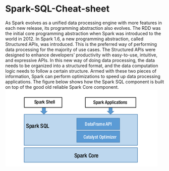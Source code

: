 # Spark-SQL-Cheat-sheet
As Spark evolves as a unified data processing engine with more features in each new release, its programming abstraction also evolves. The RDD was the initial core programming abstraction when Spark was introduced to the world in 2012. In Spark 1.6, a new programming abstraction, called Structured APIs, was introduced. This is the preferred way of performing data processing for the majority of use cases. The Structured APIs were designed to enhance developers’ productivity with easy-to-use, intuitive, and expressive APIs. In this new way of doing data processing, the data needs to be organized into a structured format, and the data computation logic needs to follow a certain structure. Armed with these two pieces of information, Spark can perform optimizations to speed up data processing applications.
The figure below shows how the Spark SQL component is built on top of the good old reliable Spark Core component.
![Spark SQL Components](SparkSQLComponents.png)
